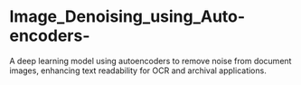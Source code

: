 # Image_Denoising_using_Auto-encoders-
A deep learning model using autoencoders to remove noise from document images, enhancing text readability for OCR and archival applications.
